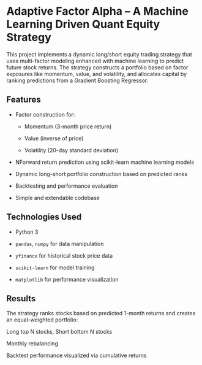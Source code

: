 # Adaptive Factor Alpha – A Machine Learning Driven Quant Equity Strategy

This project implements a dynamic long/short equity trading strategy that uses multi-factor modeling enhanced with machine learning to predict future stock returns. The strategy constructs a portfolio based on factor exposures like momentum, value, and volatility, and allocates capital by ranking predictions from a Gradient Boosting Regressor.

## Features
* Factor construction for:

    * Momentum (3-month price return)

    * Value (inverse of price)

    * Volatility (20-day standard deviation)

* NForward return prediction using scikit-learn machine learning models

* Dynamic long-short portfolio construction based on predicted ranks

* Backtesting and performance evaluation

* Simple and extendable codebase


## Technologies Used
* Python 3

* ```pandas```, ```numpy``` for data manipulation

* ```yfinance``` for historical stock price data

* ```scikit-learn``` for model training

* ```matplotlib``` for performance visualization


## Results
The strategy ranks stocks based on predicted 1-month returns and creates an equal-weighted portfolio:

Long top N stocks, Short bottom N stocks

Monthly rebalancing

Backtest performance visualized via cumulative returns
